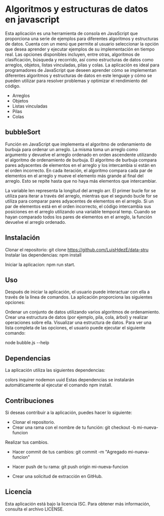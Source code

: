 # Algoritmos y estructuras de datos en javascript

Esta aplicación es una herramienta de consola en JavaScript que proporciona una serie de ejemplos para diferentes algoritmos y estructuras de datos. Cuenta con un menú que permite al usuario seleccionar la opción que desea aprender y ejecutar ejemplos de su implementación en tiempo real. Las opciones disponibles incluyen, entre otras, algoritmos de clasificación, búsqueda y recorrido, así como estructuras de datos como arreglos, objetos, listas vinculadas, pilas y colas. La aplicación es ideal para programadores de JavaScript que deseen aprender cómo se implementan diferentes algoritmos y estructuras de datos en este lenguaje y cómo se pueden utilizar para resolver problemas y optimizar el rendimiento del código.

- Arreglos
- Objetos
- Listas vinculadas
- Pilas
- Colas

## bubbleSort

Función en JavaScript que implementa el algoritmo de ordenamiento de burbuja para ordenar un arreglo. La misma toma un arreglo como argumento y devuelve el arreglo ordenado en orden ascendente utilizando el algoritmo de ordenamiento de burbuja. El algoritmo de burbuja compara pares adyacentes de elementos en el arreglo y los intercambia si están en el orden incorrecto. En cada iteración, el algoritmo compara cada par de elementos en el arreglo y mueve el elemento más grande al final del arreglo. Esto se repite hasta que no haya más elementos que intercambiar.

La variable len representa la longitud del arreglo arr. El primer bucle for se utiliza para iterar a través del arreglo, mientras que el segundo bucle for se utiliza para comparar pares adyacentes de elementos en el arreglo. Si un par de elementos está en el orden incorrecto, el código intercambia sus posiciones en el arreglo utilizando una variable temporal temp. Cuando se hayan comparado todos los pares de elementos en el arreglo, la función devuelve el arreglo ordenado.
## Instalación

Clonar el repositorio: git clone <https://github.com/LuisHdezE/data-stru>
Instalar las dependencias: npm install

Iniciar la aplicacion: npm run start.

## Uso
Después de iniciar la aplicación, el usuario puede interactuar con ella a través de la línea de comandos. La aplicación proporciona las siguientes opciones:

Ordenar un conjunto de datos utilizando varios algoritmos de ordenamiento.
Crear una estructura de datos (por ejemplo, pila, cola, árbol) y realizar operaciones sobre ella.
Visualizar una estructura de datos.
Para ver una lista completa de las opciones, el usuario puede ejecutar el siguiente comando:

node bubble.js --help

## Dependencias
La aplicación utiliza las siguientes dependencias:

colors
inquirer
nodemon
uuid
Estas dependencias se instalarán automáticamente al ejecutar el comando npm install.

## Contribuciones
Si deseas contribuir a la aplicación, puedes hacer lo siguiente:

- Clonar el repositorio.
- Crear una rama con el nombre de tu función:
git checkout -b mi-nueva-funcion

Realizar tus cambios.
- Hacer commit de tus cambios:
git commit -m "Agregado mi-nueva-funcion"

- Hacer push de tu rama:
git push origin mi-nueva-funcion

- Crear una solicitud de extracción en GitHub.
## Licencia
Esta aplicación está bajo la licencia ISC. Para obtener más información, consulta el archivo LICENSE.